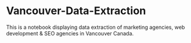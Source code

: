# Vancouver-Data-Extraction
This is a notebook displaying data extraction of marketing agencies, web development &amp; SEO agencies in Vancouver Canada.
